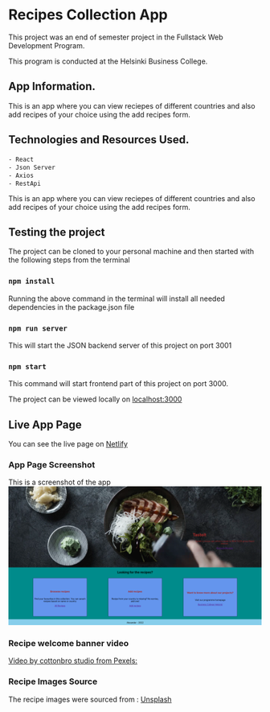 # Recipes Collection App

This project was an end of semester project in the Fullstack Web Development Program.

This program is conducted at the Helsinki Business College. 

## App Information.

This is an app where you can view reciepes of different countries and also add recipes of your choice using the add recipes form. 

## Technologies and Resources Used.

    - React
    - Json Server
    - Axios
    - RestApi

This is an app where you can view reciepes of different countries and also add recipes of your choice using the add recipes form. 

## Testing the project

The project can be cloned to your personal machine and then started with the following steps from the terminal 

### `npm install`

Running the above command in the terminal will install all needed dependencies in the package.json file

### `npm run server`

This will start the JSON backend server of this project on port 3001

### `npm start`

This command will start frontend part of this project on port 3000. 

The project can be viewed locally on [localhost:3000](http://localhost:3000/)

## Live App Page

You can see the live page on [Netlify](https://visionary-figolla-db2c32.netlify.app/)

### App Page Screenshot

This is a screenshot of the app ![homepage:](/src/assets/recipe.png)

### Recipe welcome banner video

[Video by cottonbro studio from Pexels: ](https://www.pexels.com/video/drizzling-a-dish-of-salmon-with-liquid-sauces-3296569/)

### Recipe Images Source

The recipe images were sourced from : [Unsplash](https://unsplash.com/)


